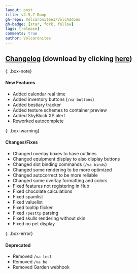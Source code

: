 ```yaml
---
layout: post
title: v2.9.7 Boop
gh-repo: Volcaronitee1/VolcAddons
gh-badge: [star, fork, follow]
tags: [release]
comments: true
author: Volcaronitee
---
```


## [Changelog](https://github.com/Volcaronitee1/VolcAddons/releases/tag/v2.9.7) (download by clicking [here](https://github.com/Volcaronitee1/VolcAddons/releases/download/v2.9.7/VolcAddons.zip))

{: .box-note}

#### New Features

- Added calendar real time
- Added inventory buttons (`/va buttons`)
- Added bestiary tracker
- Added texture schemes to container preview
- Added SkyBlock XP alert
- Reworked autocomplete

{: .box-warning}

#### Changes/Fixes

- Changed overlay boxes to have outlines
- Changed equipment display to also display buttons
- Changed slot binding commands (`/va binds`)
- Changed some rendering to be more optimized
- Changed autocorrect to be more reliable
- Changed some overlay formatting and colors
- Fixed features not registering in Hub
- Fixed chocolate calculations
- Fixed spamlist
- Fixed valuelist
- Fixed tooltip flicker
- Fixed `/pesttp` parsing
- Fixed skulls rendering without skin
- Fixed no pet display

{: .box-error}

#### Deprecated

- Removed `/va test`
- Removed `/va be`
- Removed Garden webhook
